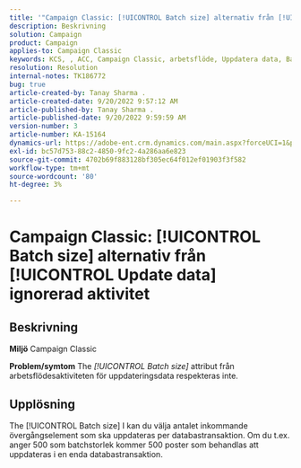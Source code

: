 ```yaml
---
title: '"Campaign Classic: [!UICONTROL Batch size] alternativ från [!UICONTROL Update data] ignorerad aktivitet'
description: Beskrivning
solution: Campaign
product: Campaign
applies-to: Campaign Classic
keywords: KCS, , ACC, Campaign Classic, arbetsflöde, Uppdatera data, Batchstorlek
resolution: Resolution
internal-notes: TK186772
bug: true
article-created-by: Tanay Sharma .
article-created-date: 9/20/2022 9:57:12 AM
article-published-by: Tanay Sharma .
article-published-date: 9/20/2022 9:59:59 AM
version-number: 3
article-number: KA-15164
dynamics-url: https://adobe-ent.crm.dynamics.com/main.aspx?forceUCI=1&pagetype=entityrecord&etn=knowledgearticle&id=e9123394-ca38-ed11-9db1-002248086735
exl-id: bc57d753-88c2-4850-9fc2-4a286aa6e823
source-git-commit: 4702b69f883128bf305ec64f012ef01903f3f582
workflow-type: tm+mt
source-wordcount: '80'
ht-degree: 3%

---
```


# Campaign Classic: [!UICONTROL Batch size] alternativ från [!UICONTROL Update data] ignorerad aktivitet

## Beskrivning

<b>Miljö</b>
Campaign Classic


<b>Problem/symtom</b>
The *[!UICONTROL Batch size]* attribut från arbetsflödesaktiviteten för uppdateringsdata respekteras inte.




## Upplösning


The [!UICONTROL Batch size] I kan du välja antalet inkommande övergångselement som ska uppdateras per databastransaktion. Om du t.ex. anger 500 som batchstorlek kommer 500 poster som behandlas att uppdateras i en enda databastransaktion.

